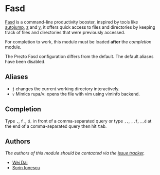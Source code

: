 Fasd
====

[Fasd][1] is a command-line productivity booster, inspired by tools like
[autojump][2], [z][3] and [v][4], it offers quick access to files and
directories by keeping track of files and directories that were previously
accessed.

For completion to work, this module must be loaded **after** the *completion*
module.

The Prezto Fasd configuration differs from the default. The default aliases have
been disabled.

Aliases
-------

  - `j` changes the current working directory interactively.
  - `v` Mimics rupa/v: opens the file with vim using viminfo backend.

Completion
----------

Type `,`, `f,`, `d,` in front of a comma-separated query or type `,,`,  `,,f`,
`,,d` at the end of a comma-separated query then hit <kbd>tab</kbd>.

Authors
-------

*The authors of this module should be contacted via the [issue tracker][5].*

  - [Wei Dai](https://github.com/clvv)
  - [Sorin Ionescu](https://github.com/sorin-ionescu)

[1]: https://github.com/clvv/fasd
[2]: https://github.com/joelthelion/autojump
[3]: https://github.com/rupa/z
[4]: https://github.com/rupa/v
[5]: https://github.com/sorin-ionescu/prezto/issues

